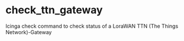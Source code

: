 # check_ttn_gateway
Icinga check command to check status of a LoraWAN TTN (The Things Network)-Gateway
